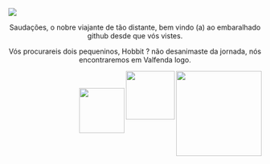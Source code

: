 ![](https://komarev.com/ghpvc/?username=git-cardoso-username&label=PROFILE+VIEWS&style=flat-square&color=lightgrey)

<p align="center">
    Saudações, o nobre viajante de tão distante, bem vindo (a) ao embaralhado github desde que vós vistes.
</p>

<p align="center">
    Vós procurareis dois pequeninos, Hobbit ? não desanimaste da jornada, nós	encontraremos  em Valfenda logo.
</p>





<img  align=right src="https://img.shields.io/badge/shell_script-%23121011.svg?style=for-the-badge&logo=gnu-bash&logoColor=white" width="170" />
<img  align=right src="https://img.shields.io/badge/Linux-FCC624?style=for-the-badge&logo=linux&logoColor=black" width="97"/>

<br/>
<br/>  
<img  align=right src="https://img.shields.io/badge/c++-%2300599C.svg?style=for-the-badge&logo=c%2B%2B&logoColor=white" width="90"/>
  
